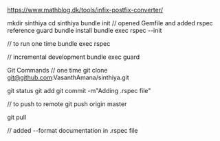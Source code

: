 https://www.mathblog.dk/tools/infix-postfix-converter/

mkdir sinthiya
cd sinthiya
bundle init
// opened Gemfile and added rspec reference
guard
bundle install
bundle exec rspec --init

// to run one time
bundle exec rspec

// incremental development
bundle exec guard

Git Commands
// one time
git clone git@github.com:VasanthAmana/sinthiya.git


git status
git add
git commit -m"Adding .rspec file"

// to push to remote
git push origin master

git pull


// added --format documentation in .rspec file